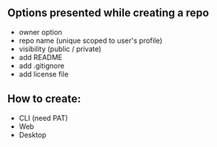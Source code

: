 
## Options presented while creating a repo
- owner option
- repo name (unique scoped to user's profile)
- visibility (public / private)
- add README
- add .gitignore
- add license file

## How to create:
- CLI (need PAT)
- Web
- Desktop
